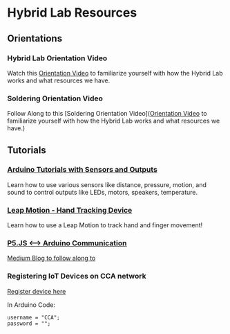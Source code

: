 # Hybrid Lab Resources
## Orientations
### Hybrid Lab Orientation Video
Watch this [Orientation Video](https://drive.google.com/file/d/1KSwYq2ss4aKgwpnr2WliPHES3kHg1nob/view?usp=sharing) to familiarize yourself with how the Hybrid Lab works and what resources we have.
### Soldering Orientation Video
Follow Along to this [Soldering Orientation Video]([Orientation Video](https://drive.google.com/file/d/1KSwYq2ss4aKgwpnr2WliPHES3kHg1nob/view?usp=sharing) to familiarize yourself with how the Hybrid Lab works and what resources we have.)

## Tutorials
### [Arduino Tutorials with Sensors and Outputs](https://github.com/CCAHybridLab/HLResources/tree/main/Tutorials/Arduino)
Learn how to use various sensors like distance, pressure, motion, and sound to control outputs like LEDs, motors, speakers, temperature.
### [Leap Motion - Hand Tracking Device]()
Learn how to use a Leap Motion to track hand and finger movement!
### [P5.JS <--> Arduino Communication](https://medium.com/@yyyyyyyuan/tutorial-serial-communication-with-arduino-and-p5-js-cd39b3ac10ce)
[Medium Blog to follow along to](https://medium.com/@yyyyyyyuan/tutorial-serial-communication-with-arduino-and-p5-js-cd39b3ac10ce)
### Registering IoT Devices on CCA network
[Register device here](https://portal.cca.edu/knowledge-base/general/registering-iot-devices-to-wifi/)

In Arduino Code:
```
username = "CCA";
password = "";
```



    
